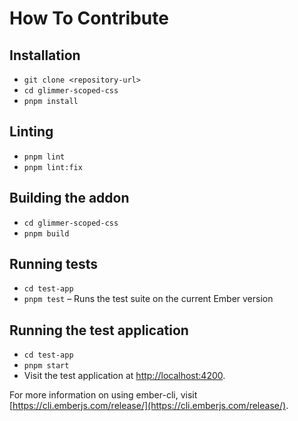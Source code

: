 # How To Contribute

## Installation

* `git clone <repository-url>`
* `cd glimmer-scoped-css`
* `pnpm install`

## Linting

* `pnpm lint`
* `pnpm lint:fix`

## Building the addon

* `cd glimmer-scoped-css`
* `pnpm build`

## Running tests

* `cd test-app`
* `pnpm test` – Runs the test suite on the current Ember version

## Running the test application

* `cd test-app`
* `pnpm start`
* Visit the test application at [http://localhost:4200](http://localhost:4200).

For more information on using ember-cli, visit [https://cli.emberjs.com/release/](https://cli.emberjs.com/release/).
